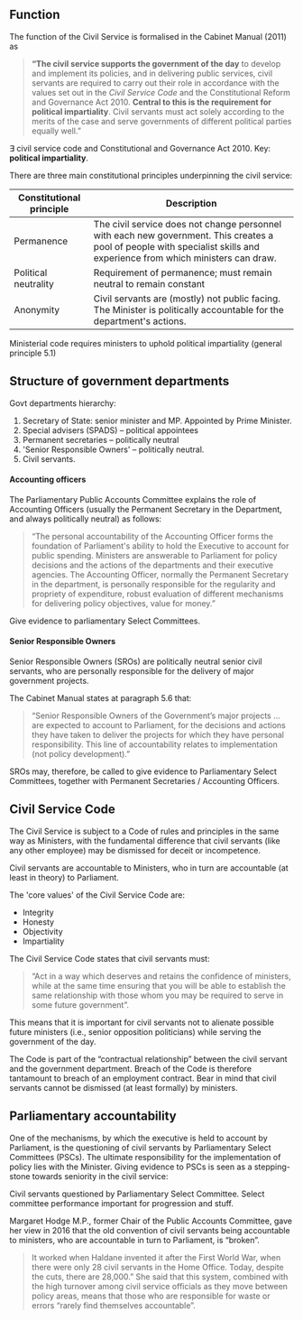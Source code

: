 ## Function

The function of the Civil Service is formalised in the Cabinet Manual (2011) as

> **“The civil service supports the government of the day** to develop and implement its policies, and in delivering public services, civil servants are required to carry out their role in accordance with the values set out in the _Civil Service Code_ and the Constitutional Reform and Governance Act 2010. **Central to this is the requirement for political impartiality**. Civil servants must act solely according to the merits of the case and serve governments of different political parties equally well.”


$\exists$ civil service code and Constitutional and Governance Act 2010. Key: **political impartiality**.

There are three main constitutional principles underpinning the civil service:

| Constitutional principle | Description                                                                                                                                                              |
| ------------------------ | ------------------------------------------------------------------------------------------------------------------------------------------------------------------------ |
| Permanence               | The civil service does not change personnel with each new government. This creates a pool of people with specialist skills and experience from which ministers can draw. |
| Political neutrality     | Requirement of permanence; must remain neutral to remain constant                                                                                                        |
| Anonymity                | Civil servants are (mostly) not public facing. The Minister is politically accountable for the department's actions.                                                                                                                                                                         |


Ministerial code requires ministers to uphold political impartiality (general principle 5.1) 

## Structure of government departments

Govt departments hierarchy:

1. Secretary of State: senior minister and MP. Appointed by Prime Minister.
2. Special advisers (SPADS) – political appointees
3. Permanent secretaries – politically neutral
4. 'Senior Responsible Owners' – politically neutral.
5. Civil servants.

#### Accounting officers

The Parliamentary Public Accounts Committee explains the role of Accounting Officers (usually the Permanent Secretary in the Department, and always politically neutral) as follows:

> “The personal accountability of the Accounting Officer forms the foundation of Parliament's ability to hold the Executive to account for public spending. Ministers are answerable to Parliament for policy decisions and the actions of the departments and their executive agencies. The Accounting Officer, normally the Permanent Secretary in the department, is personally responsible for the regularity and propriety of expenditure, robust evaluation of different mechanisms for delivering policy objectives, value for money.”

Give evidence to parliamentary Select Committees. 

#### Senior Responsible Owners

Senior Responsible Owners (SROs) are politically neutral senior civil servants, who are personally responsible for the delivery of major government projects.

The Cabinet Manual states at paragraph 5.6 that:

> “Senior Responsible Owners of the Government’s major projects … are expected to account to Parliament, for the decisions and actions they have taken to deliver the projects for which they have personal responsibility. This line of accountability relates to implementation (not policy development).”

SROs may, therefore, be called to give evidence to Parliamentary Select Committees, together with Permanent Secretaries / Accounting Officers.

## Civil Service Code

The Civil Service is subject to a Code of rules and principles in the same way as Ministers, with the fundamental difference that civil servants (like any other employee) may be dismissed for deceit or incompetence.

Civil servants are accountable to Ministers, who in turn are accountable (at least in theory) to Parliament.

The 'core values' of the Civil Service Code are:
* Integrity
* Honesty
* Objectivity
* Impartiality

The Civil Service Code states that civil servants must:

> “Act in a way which deserves and retains the confidence of ministers, while at the same time ensuring that you will be able to establish the same relationship with those whom you may be required to serve in some future government”.

This means that it is important for civil servants not to alienate possible future ministers (i.e., senior opposition politicians) while serving the government of the day.

The Code is part of the “contractual relationship” between the civil servant and the government department. Breach of the Code is therefore tantamount to breach of an employment contract. Bear in mind that civil servants cannot be dismissed (at least formally) by ministers.

## Parliamentary accountability

One of the mechanisms, by which the executive is held to account by Parliament, is the questioning of civil servants by Parliamentary Select Committees (PSCs). The ultimate responsibility for the implementation of policy lies with the Minister. Giving evidence to PSCs is seen as a stepping-stone towards seniority in the civil service:

Civil servants questioned by Parliamentary Select Committee. Select committee performance important for progression and stuff. 

Margaret Hodge M.P., former Chair of the Public Accounts Committee, gave her view in 2016 that the old convention of civil servants being accountable to ministers, who are accountable in turn to Parliament, is “broken”.

> It worked when Haldane invented it after the First World War, when there were only 28 civil servants in the Home Office. Today, despite the cuts, there are 28,000.” She said that this system, combined with the high turnover among civil service officials as they move between policy areas, means that those who are responsible for waste or errors “rarely find themselves accountable”.

